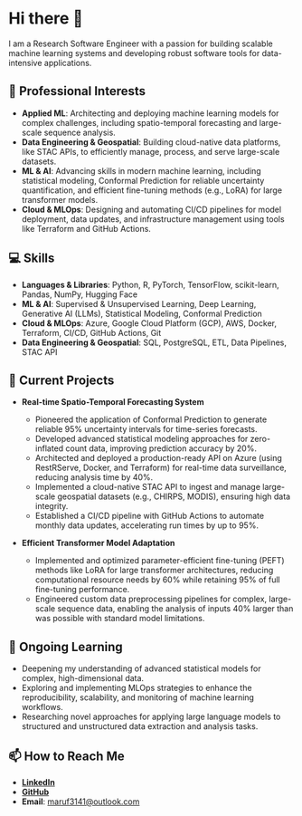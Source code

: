 # Hi there 👋

I am a Research Software Engineer with a passion for building scalable machine learning systems and developing robust software tools for data-intensive applications.

## 💼 Professional Interests
- **Applied ML**: Architecting and deploying machine learning models for complex challenges, including spatio-temporal forecasting and large-scale sequence analysis.
- **Data Engineering & Geospatial**: Building cloud-native data platforms, like STAC APIs, to efficiently manage, process, and serve large-scale datasets.
- **ML & AI**: Advancing skills in modern machine learning, including statistical modeling, Conformal Prediction for reliable uncertainty quantification, and efficient fine-tuning methods (e.g., LoRA) for large transformer models.
- **Cloud & MLOps**: Designing and automating CI/CD pipelines for model deployment, data updates, and infrastructure management using tools like Terraform and GitHub Actions.

## 💻 Skills
- **Languages & Libraries**: Python, R, PyTorch, TensorFlow, scikit-learn, Pandas, NumPy, Hugging Face
- **ML & AI**: Supervised & Unsupervised Learning, Deep Learning, Generative AI (LLMs), Statistical Modeling, Conformal Prediction
- **Cloud & MLOps**: Azure, Google Cloud Platform (GCP), AWS, Docker, Terraform, CI/CD, GitHub Actions, Git
- **Data Engineering & Geospatial**: SQL, PostgreSQL, ETL, Data Pipelines, STAC API

## 🔭 Current Projects
- **Real-time Spatio-Temporal Forecasting System**
    - Pioneered the application of Conformal Prediction to generate reliable 95% uncertainty intervals for time-series forecasts.
    - Developed advanced statistical modeling approaches for zero-inflated count data, improving prediction accuracy by 20%.
    - Architected and deployed a production-ready API on Azure (using RestRServe, Docker, and Terraform) for real-time data surveillance, reducing analysis time by 40%.
    - Implemented a cloud-native STAC API to ingest and manage large-scale geospatial datasets (e.g., CHIRPS, MODIS), ensuring high data integrity.
    - Established a CI/CD pipeline with GitHub Actions to automate monthly data updates, accelerating run times by up to 95%.

- **Efficient Transformer Model Adaptation**
    - Implemented and optimized parameter-efficient fine-tuning (PEFT) methods like LoRA for large transformer architectures, reducing computational resource needs by 60% while retaining 95% of full fine-tuning performance.
    - Engineered custom data preprocessing pipelines for complex, large-scale sequence data, enabling the analysis of inputs 40% larger than was possible with standard model limitations.

## 🌱 Ongoing Learning
- Deepening my understanding of advanced statistical models for complex, high-dimensional data.
- Exploring and implementing MLOps strategies to enhance the reproducibility, scalability, and monitoring of machine learning workflows.
- Researching novel approaches for applying large language models to structured and unstructured data extraction and analysis tasks.

## 📫 How to Reach Me
- **[LinkedIn](https://www.linkedin.com/in/marouf-shaikh/)**
- **[GitHub](https://github.com/MarShaikh)**
- **Email**: maruf3141@outlook.com
